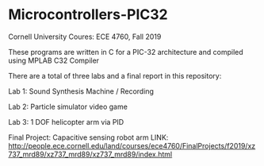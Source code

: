 # Microcontrollers-PIC32
Cornell University Coures: ECE 4760, Fall 2019

These programs are written in C for a PIC-32 architecture and compiled using MPLAB C32 Compiler

There are a total of three labs and a final report in this repository:

Lab 1: Sound Synthesis Machine / Recording

Lab 2: Particle simulator video game

Lab 3: 1 DOF helicopter arm via PID

Final Project: Capacitive sensing robot arm 
  LINK: http://people.ece.cornell.edu/land/courses/ece4760/FinalProjects/f2019/xz737_mrd89/xz737_mrd89/xz737_mrd89/index.html
